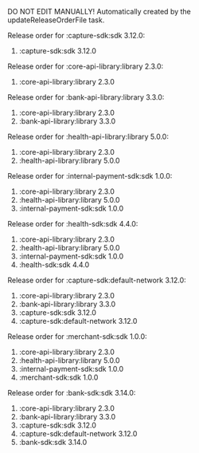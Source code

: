 DO NOT EDIT MANUALLY!
Automatically created by the updateReleaseOrderFile task.

Release order for :capture-sdk:sdk 3.12.0:
 1. :capture-sdk:sdk 3.12.0

Release order for :core-api-library:library 2.3.0:
 1. :core-api-library:library 2.3.0

Release order for :bank-api-library:library 3.3.0:
 1. :core-api-library:library 2.3.0
 2. :bank-api-library:library 3.3.0

Release order for :health-api-library:library 5.0.0:
 1. :core-api-library:library 2.3.0
 2. :health-api-library:library 5.0.0

Release order for :internal-payment-sdk:sdk 1.0.0:
 1. :core-api-library:library 2.3.0
 2. :health-api-library:library 5.0.0
 3. :internal-payment-sdk:sdk 1.0.0

Release order for :health-sdk:sdk 4.4.0:
 1. :core-api-library:library 2.3.0
 2. :health-api-library:library 5.0.0
 3. :internal-payment-sdk:sdk 1.0.0
 4. :health-sdk:sdk 4.4.0

Release order for :capture-sdk:default-network 3.12.0:
 1. :core-api-library:library 2.3.0
 2. :bank-api-library:library 3.3.0
 3. :capture-sdk:sdk 3.12.0
 4. :capture-sdk:default-network 3.12.0

Release order for :merchant-sdk:sdk 1.0.0:
 1. :core-api-library:library 2.3.0
 2. :health-api-library:library 5.0.0
 3. :internal-payment-sdk:sdk 1.0.0
 4. :merchant-sdk:sdk 1.0.0

Release order for :bank-sdk:sdk 3.14.0:
 1. :core-api-library:library 2.3.0
 2. :bank-api-library:library 3.3.0
 3. :capture-sdk:sdk 3.12.0
 4. :capture-sdk:default-network 3.12.0
 5. :bank-sdk:sdk 3.14.0

